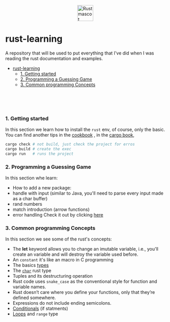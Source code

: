 
<img
    src="https://doc.rust-lang.org/book/img/ferris/unsafe.svg"
    alt="Rust mascot"
    width="50px"
    height="50px"
    style="display:block; margin:auto; width:50px; height:50px"
/>

# rust-learning
A repository that will be used to put everything that I've did when
I was reading the rust documentation and examples.

<div style="clear:both"></div>


- [rust-learning](#rust-learning)
    - [1. Getting started](#1-getting-started)
    - [2. Programming a Guessing Game](#2-programming-a-guessing-game)
    - [3. Common programming Concepts](#3-common-programming-concepts)


<br/>
<br/>
<br/>

### 1. Getting started

In this section we learn how to install the `rust` env, of course, only the basic. You can find another tips
in the [cookbook][1] , in the [cargo book][2],

```bash
cargo check # not build, just check the project for erros
cargo build # create the exec
cargo run   # runs the project
```

### 2. Programming a Guessing Game
In this section whe learn:
   * How to add a new package:
   * handle with input (similar to Java, you'll need to parse every input made as a char buffer)
   * rand numbers
   * match introduction (arrow functions)
   * error handling
Check it out by clicking [here][3]


### 3. Common programming Concepts

In this section we see some of the rust's concepts:
  - The **let** keyword allows you to change an imutable variable, i.e., you'll create
    an variable and will destroy the variable used before.
  - An `constant` it's like an macro in C programming
  - The basics [types][4]
  - The [`char`][5] rust type
  - Tuples and its destructuring operation
  - Rust code uses `snake_case` as the conventional style for function and variable names.
  - Rust doesn’t care where you define your functions, only that they’re defined somewhere.
  - Expressions do not include ending semicolons.
  - [Conditionals][6] (if statments)
  - [Loops][7] and `range` type



<!-- Links --->
[1]: https://doc.rust-lang.org/book/ch01-00-getting-started.html
[2]: https://doc.rust-lang.org/cargo/getting-started/installation.html
[3]: https://doc.rust-lang.org/book/ch02-00-guessing-game-tutorial.html
[4]: https://doc.rust-lang.org/book/ch03-02-data-types.html#scalar-types
[5]: https://doc.rust-lang.org/book/ch03-02-data-types.html#the-character-type
[6]: https://doc.rust-lang.org/book/ch03-05-control-flow.html
[7]: https://doc.rust-lang.org/book/ch03-05-control-flow.html